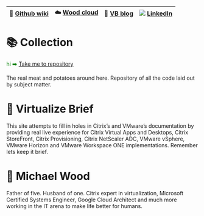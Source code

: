 |:newspaper: [Github wiki](https://github.com/virtualizebrief/home/wiki)|:cloud: [Wood cloud](https://marketplace.woodcloud.one/)|:convenience_store: [VB blog](https://virtualizebrief.woodcloud.one/)|![](https://i.stack.imgur.com/gVE0j.png) [LinkedIn](https://www.linkedin.com/in/michaelcharleswood/)|
|---|---|---|---|

 # :books: Collection
 <span style="color: green"> hi :arrow_right: [Take me to repository](https://github.com/virtualizebrief/collection) </span>


The real meat and potatoes around here. Repository of all the code laid out by subject matter.

# :briefcase: Virtualize Brief
This site attempts to fill in holes in Citrix’s and VMware’s documentation by providing real live experience for Citrix Virtual Apps and Desktops, Citrix StoreFront, Citrix Provisioning, Citrix NetScaler ADC, VMware vSphere, VMware Horizon and VMware Workspace ONE implementations. Remember lets keep it brief.

# :walking: Michael Wood
Father of five. Husband of one. Citrix expert in virtualization, Microsoft Certified Systems Engineer, Google Cloud Architect and much more working in the IT arena to make life better for humans.
